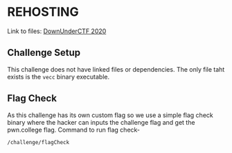 # REHOSTING

Link to files: [DownUnderCTF 2020](https://github.com/sajjadium/ctf-archives/blob/main/ctfs/DownUnderCTF/2020/vecc/vecc)

## Challenge Setup
This challenge does not have linked files or dependencies. The only file taht exists is the `vecc` binary executable.

## Flag Check
As this challenge has its own custom flag so we use a simple flag check binary where the hacker can inputs the challenge flag and get the pwn.college flag.
Command to run flag check-
```
/challenge/flagCheck
```